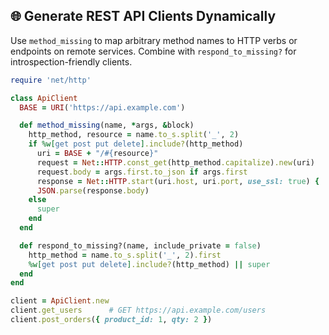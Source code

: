 ## 🌐 Generate REST API Clients Dynamically

Use `method_missing` to map arbitrary method names to HTTP verbs or endpoints on remote services. Combine with `respond_to_missing?` for introspection-friendly clients.

```ruby
require 'net/http'

class ApiClient
  BASE = URI('https://api.example.com')

  def method_missing(name, *args, &block)
    http_method, resource = name.to_s.split('_', 2)
    if %w[get post put delete].include?(http_method)
      uri = BASE + "/#{resource}"
      request = Net::HTTP.const_get(http_method.capitalize).new(uri)
      request.body = args.first.to_json if args.first
      response = Net::HTTP.start(uri.host, uri.port, use_ssl: true) { |h| h.request(request) }
      JSON.parse(response.body)
    else
      super
    end
  end

  def respond_to_missing?(name, include_private = false)
    http_method = name.to_s.split('_', 2).first
    %w[get post put delete].include?(http_method) || super
  end
end

client = ApiClient.new
client.get_users      # GET https://api.example.com/users
client.post_orders({ product_id: 1, qty: 2 })
```